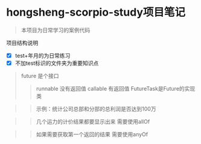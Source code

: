 # hongsheng-scorpio-study项目笔记

> 本项目为日常学习的案例代码


项目结构说明
- [x] test+年月的为日常练习
- [x] 不加test标识的文件夹为重要知识点

> future 是个接口
>> runnable 没有返回值 callable 有返回值
>> FutureTask是Future的实现类

>> 示例：统计公司总部和分部的总利润是否达到100万

>> 几个运力的计价结果都要显示出来 需要使用allOf

>> 如果需要获取第一个返回的结果 需要使用anyOf
